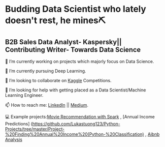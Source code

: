 # Budding Data Scientist who lately doesn't rest, he mines⛏️
## B2B Sales Data Analyst- Kaspersky|| Contributing Writer- Towards Data Science  
🔭 I’m currently working on projects which majorly focus on Data Science.

🌱 I’m currently pursuing Deep Learning. 

💬 I’m looking to collaborate on [Kaggle]( https://www.kaggle.com/tuonglukas/account) Competitions. 

🤔 I’m looking for help with getting placed as a Data Scientist/Machine Learning Engineer. 

📫 How to reach me: [LinkedIn](https://www.linkedin.com/in/quoc-tuong-lukas-dong/r)  || [Medium](https://medium.com/@tuonggreenager). 


💻 Example projects:[Movie Recommendation with Spark](https://github.com/Lukastuong123/Python-Projects/tree/master/Project-%20Movie%20Recommendations%20(Spark%2C%20SQL%20with%20Python)) , [Annual Income Predictions] (https://github.com/Lukastuong123/Python-Projects/tree/master/Project-%20Finding%20Annual%20Income%20(Python-%20Classification) , [Aibnb Analysis](https://github.com/Lukastuong123/Python-Projects/tree/master/Project-%20Airbnb%20(Python-%20Interactive%20Map%2C%20Natural%20Language%20Processing%2C%20Comparative%20Study%2C%20Regression))

 
